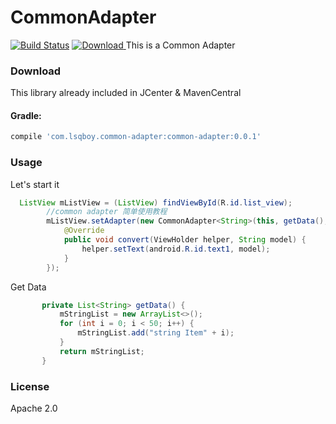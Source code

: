 # CommonAdapter
[![Build Status](https://travis-ci.org/lsqboy/common-adapter.svg?branch=master)](https://travis-ci.org/lsqboy/common-adapter)
[ ![Download](https://api.bintray.com/packages/lsqboy/maven/common-adapter/images/download.svg) ](https://bintray.com/lsqboy/maven/common-adapter/_latestVersion)
This is a Common Adapter

### Download
This library already included in JCenter & MavenCentral
#### Gradle:
```groovy
compile 'com.lsqboy.common-adapter:common-adapter:0.0.1'
```

### Usage
Let's start it
```java
  ListView mListView = (ListView) findViewById(R.id.list_view);
        //common adapter 简单使用教程
        mListView.setAdapter(new CommonAdapter<String>(this, getData(), android.R.layout.simple_list_item_1) {
            @Override
            public void convert(ViewHolder helper, String model) {
                helper.setText(android.R.id.text1, model);
            }
        });
```

Get Data
```java
       private List<String> getData() {
           mStringList = new ArrayList<>();
           for (int i = 0; i < 50; i++) {
               mStringList.add("string Item" + i);
           }
           return mStringList;
       }
```

### License

Apache 2.0


